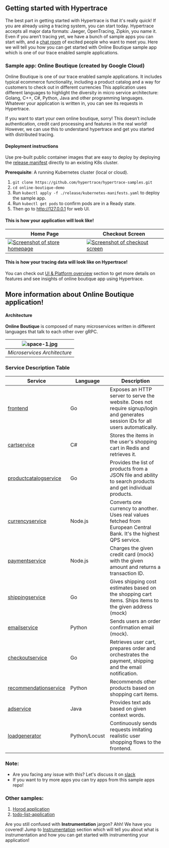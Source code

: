 ## Getting started with Hypertrace
The best part in getting started with Hypertrace is that it's really quick! If you are already using a tracing system, you can start today. Hypertrace accepts all major data formats: Jaeger, OpenTracing, Zipkin, you name it. Even if you aren’t tracing yet, we have a bunch of sample apps you can start with, and a [chat room](https://hypertrace.slack.com) of excited people who want to meet you. Here we will tell you how you can get started with Online Boutique sample app which is one of our trace enabled sample applications.

### Sample app: Online Boutique (created by Google Cloud)

Online Boutique is one of our trace enabled sample applications. It includes typical ecommerce functionality, including a product catalog and a way for customers to check out in different currencies This application uses different languages to highlight the diversity in micro service architecture: Golang, C++, C#, Python, Java and other programming languages. Whatever your application is written in, you can see its requests in Hypertrace.

If you want to start your own online boutique, sorry! This doesn’t include authentication, credit card processing and features in the real world! However, we can use this to understand hypertrace and get you started with distributed tracing. 

#### Deployment instructions

Use pre-built public container images that are easy to deploy by deploying the [release manifest](./release) directly to an existing K8s cluster.

**Prerequisite**: A running Kubernetes cluster (local or cloud).

1. `git clone https://github.com/hypertrace/hypertrace-samples.git`
2. `cd online-boutique-demo`
3. Run `kubectl apply -f ./release/kubernetes-manifests.yaml` to deploy the sample app.
4. Run `kubectl get pods` to confirm pods are in a Ready state.
5. Then go to http://127.0.0.1 for web UI.

#### This is how your application will look like!

| Home Page                                                                                                         | Checkout Screen                                                                                                    |
| ----------------------------------------------------------------------------------------------------------------- | ------------------------------------------------------------------------------------------------------------------ |
| [![Screenshot of store homepage](https://s3.amazonaws.com/fininity.tech/online-boutique-frontend-1-min.png)]() | [![Screenshot of checkout screen](https://s3.amazonaws.com/fininity.tech/DT/online-boutique-frontend-2.png)]() |


#### This is how your tracing data will look like on Hypertrace! 

You can check out [UI & Platform overview](https://hypertrace-docs.netlify.app/docs/platform-ui/) section to get more details on features and see insights of online boutique app using Hypertrace. 

## More information about Online Boutique application!
#### Architecture

**Online Boutique** is composed of many microservices written in different languages that talk to each other over gRPC.

| ![space-1.jpg](https://s3.amazonaws.com/fininity.tech/DT/architecture-diagram.png) | 
|:--:| 
| *Microservices Architecture* |

### Service Description Table

| Service                                              | Language      | Description                                                                                                                       |
| ---------------------------------------------------- | ------------- | --------------------------------------------------------------------------------------------------------------------------------- |
| [frontend](./online-boutique-demo/src/frontend)                           | Go            | Exposes an HTTP server to serve the website. Does not require signup/login and generates session IDs for all users automatically. |
| [cartservice](./online-boutique-demo/src/cartservice)                     | C#            | Stores the items in the user's shopping cart in Redis and retrieves it.                                                           |
| [productcatalogservice](./online-boutique-demo/src/productcatalogservice) | Go            | Provides the list of products from a JSON file and ability to search products and get individual products.                        |
| [currencyservice](./online-boutique-demo/src/currencyservice)             | Node.js       | Converts one currency to another. Uses real values fetched from European Central Bank. It's the highest QPS service. |
| [paymentservice](./online-boutique-demo/src/paymentservice)               | Node.js       | Charges the given credit card (mock) with the given amount and returns a transaction ID.                                     |
| [shippingservice](./online-boutique-demo/src/shippingservice)             | Go            | Gives shipping cost estimates based on the shopping cart items. Ships items to the given address (mock)                                 |
| [emailservice](./online-boutique-demo/src/emailservice)                   | Python        | Sends users an order confirmation email (mock).                                                                                   |
| [checkoutservice](./online-boutique-demo/src/checkoutservice)             | Go            | Retrieves user cart, prepares order and orchestrates the payment, shipping and the email notification.                            |
| [recommendationservice](./online-boutique-demo/src/recommendationservice) | Python        | Recommends other products based on shopping cart items.                                                                      |
| [adservice](./online-boutique-demo/src/adservice)                         | Java          | Provides text ads based on given context words.                                                                                   |
| [loadgenerator](./online-boutique-demo/src/loadgenerator)                 | Python/Locust | Continuously sends requests imitating realistic user shopping flows to the frontend.                                              |




### Note: 
- Are you facing any issue with this? Let's discuss it on [slack](https://hypertrace.slack.com)
- If you want to try more apps you can try apps from this sample apps repo!

### Other samples:
1. [Horod application](/hotrod/README.md)
2. [todo-list-application](/todo-list-application/README.md)



Are you still confused with **Instrumentation** jargon? Ahh! We have you covered! Jump to [Instrumentation](https://hypertrace-docs.netlify.app/docs/getting-started/instrumentation/) section which will tell you about what is instrumentation and how you can get started with instrumenting your application! 